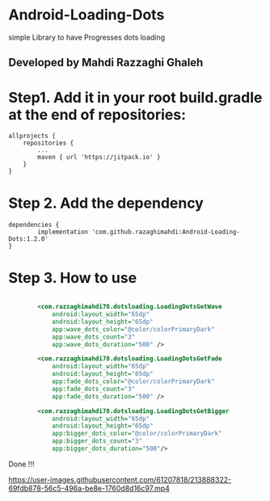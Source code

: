 # Android-Loading-Dots
simple Library to have Progresses dots loading
## Developed by Mahdi Razzaghi Ghaleh

# Step1. Add it in your root build.gradle at the end of repositories:
	allprojects {
		repositories {
			...
			maven { url 'https://jitpack.io' }
		}
	}

# Step 2. Add the dependency
	dependencies {
	        implementation 'com.github.razaghimahdi:Android-Loading-Dots:1.2.0'
	}

# Step 3. How to use
```xml

        <com.razzaghimahdi78.dotsloading.LoadingDotsGetWave
            android:layout_width="65dp"
            android:layout_height="65dp"
            app:wave_dots_color="@color/colorPrimaryDark"
            app:wave_dots_count="3"
            app:wave_dots_duration="500" />

        <com.razzaghimahdi78.dotsloading.LoadingDotsGetFade
            android:layout_width="65dp"
            android:layout_height="65dp"
            app:fade_dots_color="@color/colorPrimaryDark"
            app:fade_dots_count="3"
            app:fade_dots_duration="500" />

        <com.razzaghimahdi78.dotsloading.LoadingDotsGetBigger
            android:layout_width="65dp"
            android:layout_height="65dp"
            app:bigger_dots_color="@color/colorPrimaryDark"
            app:bigger_dots_count="3"
            app:bigger_dots_duration="500"/>
```

Done !!!


https://user-images.githubusercontent.com/61207818/213888322-69fdb878-56c5-496a-be8e-1760d8d16c97.mp4



